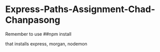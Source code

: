 # Express-Paths-Assignment-Chad-Chanpasong
Remember to use 
##npm install

that installs express, morgan, nodemon
